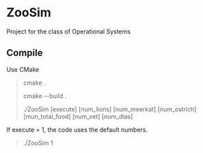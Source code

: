 # ZooSim
Project for the class of Operational Systems

## Compile
Use CMake
> cmake .
>
> cmake --build .
> 
> ./ZooSim [execute] [num_lions] [num_meerkat] [num_ostrich] [mun_total_food] [num_vet] [num_dias]

If execute = 1, the code uses the default numbers.
> ./ZooSim 1
